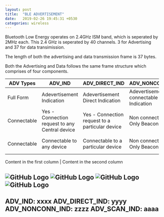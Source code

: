 ```yaml
---
layout: post
title:  "BLE ADVERTISEMENT"
date:   2019-02-26 19:45:31 +0530
categories: wireless
---
```


Bluetooth Low Energy operates on 2.4GHz ISM band, which is seperated by 2MHz each. This 2.4 GHz is seperated by 40 channels.
3 for Advertising and 37 for data transimission.

The length of both the advertising and data transmission frame is 37 bytes.

Both the Advertising and Data follows the same frame structure which comprises of four components.

ADV Types |ADV_IND | ADV_DIRECT_IND | ADV_NONCONN_IND | ADV_SCAN_IND
-------- | ------------ | ------------- | -------------- | ----------
Full Form | Adevertisement Indication | Adevertisement Direct Indication | Adevertisement non connectable Indication |  Adevertisement scannable Indication
Connectable | Yes - Connection request to any Central device | Yes - Connection request to a particular device | Non connectable - Only Beacons |  Non connectable - Only Beacons
Connectable | Connectable to any device | Connectable to a particular device | Non connectable - Only Beacons |  Non connectable - Only Beacons

Content in the first column | Content in the second column

![GitHub Logo](/images/ssl_certificate/ble_adv_full_frame.PNG)
![GitHub Logo](/images/ssl_certificate/ble_adv_pdu.PNG)
![GitHub Logo](/images/ssl_certificate/ble_adv_pdu_header.PNG)
![GitHub Logo](/images/ssl_certificate/ble_adv_full_pic.PNG)
---
ADV_IND: xxxx
ADV_DIRECT_IND: yyyy
ADV_NONCONN_IND: zzzz
ADV_SCAN_IND: aaaa
---

